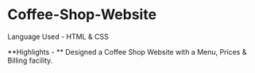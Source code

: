# Coffee-Shop-Website
Language Used - HTML &amp; CSS

**Highlights - **
Designed a Coffee Shop Website with a Menu, Prices & Billing facility.
